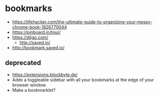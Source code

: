# bookmarks

* https://lifehacker.com/the-ultimate-guide-to-organizing-your-messy-chrome-book-1826770044
* https://pinboard.in/tour/
* https://diigo.com/
	* http://saved.io/
* http://bookmark.saved.io/

## deprecated

* https://extensions.blockbyte.de/
* Adds a toggleable sidebar with all your bookmarks at the edge of your browser window.
* Make a bookmarklet?
